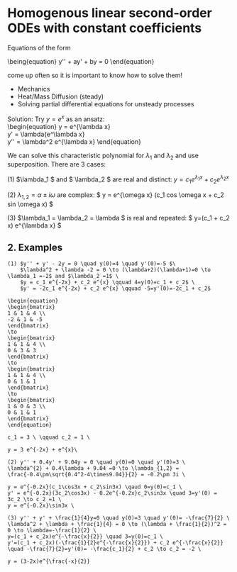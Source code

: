 # Homogenous linear second-order ODEs with constant coefficients 
Equations of the form

\being{equation}
y'' + ay' + by = 0
\end{equation}

come up often so it is important to know how to solve them!
  * Mechanics
  * Heat/Mass Diffusion (steady)
  * Solving partial differential equations for unsteady processes

Solution: Try $y=e^x$ as an ansatz: \
\begin{equation}
    y = e^{\lambda x} \
    y' = \lambda{e^\lambda x} \
    y'' = \lambda^2 e^{\lambda x}
\end{equation}

We can solve this characteristic polynomial for $\lambda_1$ and $\lambda_2$ and use superposition. There are 3 cases:

(1) $\lambda_1 $ and $ \lambda_2 $ are real and distinct: $y = c_1 e^{\lambda_1 x} + c_2 e^{\lambda_2 x}$

(2) $\lambda_{1,2} = \alpha \pm i \omega$ are complex: $ y = e^{\omega x} (c_1 cos \omega x + c_2 sin \omega x) $

(3) $\lambda_1 = \lambda_2 = \lambda $ is real and repeated: $ y=(c_1 + c_2 x) e^{\lambda x} $

## 2. Examples
```{example} 
(1) $y'' + y' - 2y = 0 \quad y(0)=4 \quad y'(0)=-5 $\
    $\lambda^2 + \lambda -2 = 0 \to (\lambda+2)(\lambda+1)=0 \to \lambda_1 =-2$ and $\lambda_2 =1$ \
    $y = c_1 e^{-2x} + c_2 e^{x} \qquad 4=y(0)=c_1 + c_2$ \
    $y' = -2c_1 e^{-2x} + c_2 e^{x} \qquad -5=y'(0)=-2c_1 + c_2$

\begin{equation}
\begin{bmatrix}
1 & 1 & 4 \\
-2 & 1 & -5
\end{bmatrix}
\to
\begin{bmatrix}
1 & 1 & 4 \\
0 & 3 & 3 
\end{bmatrix}
\to
\begin{bmatrix}
1 & 1 & 4 \\
0 & 1 & 1
\end{bmatrix}
\to 
\begin{bmatrix}
1 & 0 & 3 \\
0 & 1 & 1
\end{bmatrix}
\end{equation}

c_1 = 3 \ \qquad c_2 = 1 \

y = 3 e^{-2x} + e^{x}\
```

```{example} 
(2) y'' + 0.4y' + 9.04y = 0 \quad y(0)=0 \quad y'(0)=3 \
\lambda^{2} + 0.4\lambda + 9.04 =0 \to \lambda_{1,2} = \frac{-0.4\pm\sqrt{0.4^2-4\times9.04}}{2} = -0.2\pm 3i \

y = e^{-0.2x}(c_1\cos3x + c_2\sin3x) \qaud 0=y(0)=c_1 \
y' = e^{-0.2x}(3c_2\cos3x) - 0.2e^{-0.2x}c_2\sin3x \quad 3=y'(0) = 3c_2 \to c_2 =1 \
y = e^{-0.2x}\sin3x \
```

```{example}
(3) y'' + y' + \frac{1}{4}y=0 \quad y(0)=3 \quad y'(0)= -\frac{7}{2} \
\lambda^2 + \lambda + \frac{1}{4} = 0 \to (\lambda + \frac{1}{2})^2 = 0 \to \lambda=-\frac{1}{2} \
y=(c_1 + c_2x)e^{-\frac{x}{2}} \quad 3=y(0)=c_1 \
y'=(c_1 + c_2x)(-\frac{1}{2}e^{-\frac{x}{2}}) + c_2 e^{-\frac{x}{2}} \quad -\frac{7}{2}=y'(0)= -\frac{c_1}{2} + c_2 \to c_2 = -2 \

y = (3-2x)e^{\frac{-x}{2}}
```

















